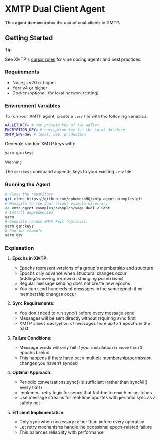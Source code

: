 # XMTP Dual Client Agent

This agent demonstrates the use of dual clients in XMTP.

## Getting Started

> [!TIP]
> See XMTP's [cursor rules](/.cursor/README.md) for vibe coding agents and best practices.

### Requirements

- Node.js v20 or higher
- Yarn v4 or higher
- Docker (optional, for local network testing)

### Environment Variables

To run your XMTP agent, create a `.env` file with the following variables:

```bash
WALLET_KEY= # the private key of the wallet
ENCRYPTION_KEY= # encryption key for the local database
XMTP_ENV=dev # local, dev, production
```

Generate random XMTP keys with:

```bash
yarn gen:keys
```

> [!WARNING]
> The `gen:keys` command appends keys to your existing `.env` file.

### Running the Agent

```bash
# Clone the repository
git clone https://github.com/ephemeraHQ/xmtp-agent-examples.git
# Navigate to the dual client example directory
cd xmtp-agent-examples/examples/xmtp-dual-client
# Install dependencies
yarn
# Generate random XMTP keys (optional)
yarn gen:keys
# Run the example
yarn dev
```

### Explanation

1. **Epochs in XMTP**:

   - Epochs represent versions of a group's membership and structure
   - Epochs only advance when structural changes occur (adding/removing members, changing permissions)
   - Regular message sending does not create new epochs
   - You can send hundreds of messages in the same epoch if no membership changes occur

2. **Sync Requirements**:

   - You don't need to run sync() before every message send
   - Messages will be sent directly without requiring sync first
   - XMTP allows decryption of messages from up to 3 epochs in the past

3. **Failure Conditions**:

   - Message sends will only fail if your installation is more than 3 epochs behind
   - This happens if there have been multiple membership/permission changes you haven't synced

4. **Optimal Approach**:

   - Periodic conversations.sync() is sufficient (rather than syncAll() every time)
   - Implement retry logic for sends that fail due to epoch mismatches
   - Use message streams for real-time updates with periodic sync as a safety net

5. **Efficient Implementation**:
   - Only sync when necessary rather than before every operation
   - Let retry mechanisms handle the occasional epoch-related failure
   - This balances reliability with performance
